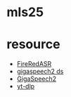 # mls25

# resource
- [FireRedASR](https://github.com/FireRedTeam/FireRedASR)
- [gigaspeech2 ds](https://huggingface.co/datasets/speechcolab/gigaspeech2)
- [GigaSpeech2](https://github.com/SpeechColab/GigaSpeech2)
- [yt-dlp](https://github.com/yt-dlp/yt-dlp)
